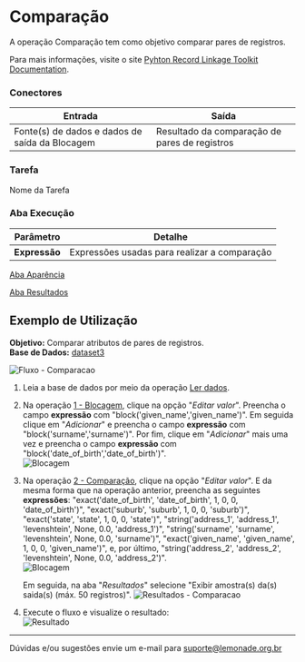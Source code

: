 # Comparação
A operação Comparação tem como objetivo comparar pares de registros.

Para mais informações, visite o site [Pyhton Record Linkage Toolkit Documentation](https://recordlinkage.readthedocs.io/en/latest/index.html).
### Conectores
| Entrada | Saída |
| --- | --- |
| Fonte(s) de dados e dados de saída da Blocagem | Resultado da comparação de pares de registros |

### Tarefa
Nome da Tarefa

### Aba Execução
| Parâmetro | Detalhe |
| --- | --- |
| **Expressão** | Expressões usadas para realizar a comparação |

[Aba Aparência][1]

[Aba Resultados][2]


## Exemplo de Utilização
**Objetivo:** Comparar atributos de pares de registros.\
**Base de Dados:** [dataset3][3]

![Fluxo - Comparacao](/img/sklearn/resolucao_de_entidades/comparacao/imagem1.png)

1. Leia a base de dados por meio da operação [Ler dados][4].

2. Na operação [1 - Blocagem][5], clique na opção "*Editar valor*". Preencha o campo **expressão** com "block('given_name','given_name')". Em seguida clique em "*Adicionar*" e preencha o campo **expressão** com "block('surname','surname')". Por fim, clique em "*Adicionar*" mais uma vez e preencha o campo **expressão** com "block('date_of_birth','date_of_birth')".\
   ![Blocagem](/img/sklearn/resolucao_de_entidades/blocagem/imagem2.png)

3. Na operação [2 - Comparação][6], clique na opção "*Editar valor*". E da mesma forma que na operação anterior, preencha as seguintes **expressões**: "exact('date_of_birth', 'date_of_birth', 1, 0, 0, 'date_of_birth')", "exact('suburb', 'suburb', 1, 0, 0, 'suburb')", "exact('state', 'state', 1, 0, 0, 'state')", "string('address_1', 'address_1', 'levenshtein', None, 0.0, 'address_1')", "string('surname', 'surname', 'levenshtein', None, 0.0, 'surname')", "exact('given_name', 'given_name', 1, 0, 0, 'given_name')", e, por último, "string('address_2', 'address_2', 'levenshtein', None, 0.0, 'address_2')".\
      ![Blocagem](/img/sklearn/resolucao_de_entidades/comparacao/imagem2.png)

   Em seguida, na aba "*Resultados*" selecione "Exibir amostra(s) da(s) saida(s) (máx. 50 registros)".
   ![Resultados - Comparacao](/img/sklearn/resolucao_de_entidades/comparacao/imagem4.png)

4. Execute o fluxo e visualize o resultado:\
   ![Resultado](/img/sklearn/resolucao_de_entidades/comparacao/imagem3.png)




---
Dúvidas e/ou sugestões envie um e-mail para suporte@lemonade.org.br

[1]: /pt-br/sklearn/documentacao-geral/aba-aparencia.html
[2]: /pt-br/sklearn/documentacao-geral/aba-resultados.html
[3]: /pt-br/sklearn/base-de-dados/#dataset3
[4]: /pt-br/sklearn/entrada-e-saida/ler-dados.html
[5]: /pt-br/sklearn/entrada-e-saida/blocagem.html
[6]: /pt-br/sklearn/entrada-e-saida/comparacao.html